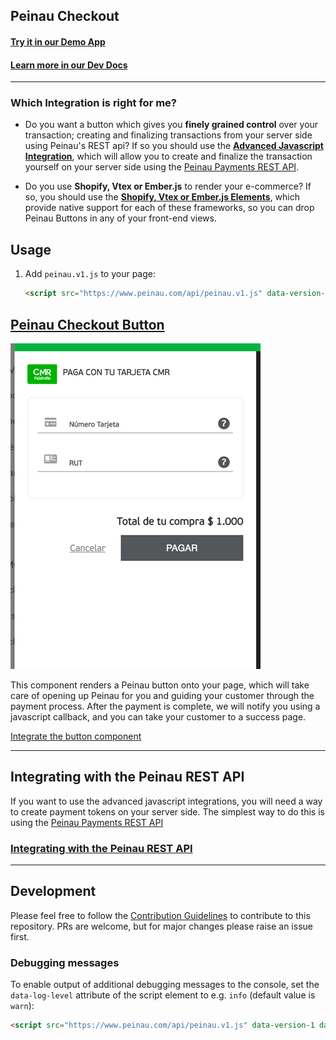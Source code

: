 Peinau Checkout
---------------

#### [Try it in our Demo App](https://quickpay-connect-checkout-web.azurewebsites.net)
#### [Learn more in our Dev Docs](https://github.com/Peinau/peinau-dev-portal)

-----

### Which Integration is right for me?

- Do you want a button which gives you **finely grained control** over your transaction; creating and finalizing transactions from your server
  side using Peinau's REST api? If so you should use the [**Advanced Javascript Integration**](https://github.com/Peinau/Peinau-checkout/tree/master/docs/button.md#advanced-integration), which will allow you to create
  and finalize the transaction yourself on your server side using the [Peinau Payments REST API](https://developer.Peinau.com/docs/api/payments/).

- Do you use **Shopify, Vtex or Ember.js** to render your e-commerce? If so, you should use the [**Shopify, Vtex or Ember.js Elements**](https://github.com/Peinau/peinau-vtex),
  which provide native support for each of these frameworks, so you can drop Peinau Buttons in any of your front-end views.

## Usage

1. Add `peinau.v1.js` to your page:

   ```html
   <script src="https://www.peinau.com/api/peinau.v1.js" data-version-1></script>
   ```


## [Peinau Checkout Button](articles/sdk-button/introduction.md)

![Peinau Checkout](./articles/sdk-button/images/sdk-checkout-0.png)

This component renders a Peinau button onto your page, which will take care of opening up Peinau for you and guiding your customer through the payment process. After the payment is complete, we will notify you using a javascript callback, and you can take your customer to a success page.

[Integrate the button component](articles/sdk-button/introduction.md)

-----

## Integrating with the Peinau REST API

If you want to use the advanced javascript integrations, you will need a way to create payment tokens on your server side. The simplest way to do this is using the [Peinau Payments REST API](https://github.com/Peinau/peinau-dev-portal/articles/product-checkout)

### [Integrating with the Peinau REST API](https://github.com/Peinau/peinau-dev-portal/articles/product-checkout/introduction.md)

-----

## Development

Please feel free to follow the [Contribution Guidelines](./articles/CONTRIBUTING.md) to contribute to this repository. PRs are welcome, but for major changes please raise an issue first.


### Debugging messages

To enable output of additional debugging messages to the console, set the `data-log-level` attribute of the script element to e.g. `info` (default value is `warn`):

   ```html
   <script src="https://www.peinau.com/api/peinau.v1.js" data-version-1 data-log-level="info"></script>
   ```
